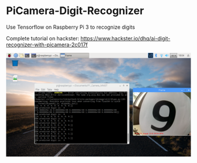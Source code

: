# PiCamera-Digit-Recognizer
Use Tensorflow on Raspberry Pi 3 to recognize digits

Complete tutorial on hackster: 
https://www.hackster.io/dhq/ai-digit-recognizer-with-picamera-2c017f


![title](https://github.com/Q-point/PiCamera-Digit-Recognizer/blob/master/2018-08-31-180418_1280x720_scrot.png)
